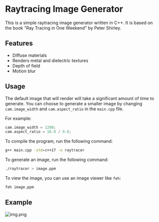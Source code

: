 # Raytracing Image Generator

This is a simple raytracing image generator written in C++. It is based on the book "Ray Tracing in One Weekend" by Peter Shirley.

## Features
- Diffuse materials
- Renders metal and dielectric textures
- Depth of field
- Motion blur

## Usage

The default image that will render will take a significant amount of time to generate. You can choose to
generate a smaller image by changing `cam.image_width` and
`cam.aspect_ratio` in the `main.cpp` file.

For example:
```cpp
cam.image_width = 1280;
cam.aspect_ratio = 16.0 / 9.0;
```
To compile the program, run the following command:
```bash
g++ main.cpp -std=c++17 -o raytracer
```

To generate an image, run the following command:
```bash
./raytracer > image.ppm
```

To view the image, you can use an image viewer like `feh`:
```bash
feh image.ppm
```


## Example

![img.png](img.png)